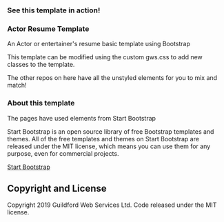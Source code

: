 
### See this template in action!

### Actor Resume Template
 An Actor or entertainer's resume basic template using Bootstrap
 
 This template can be modified using the custom gws.css to add new classes to the template.
 
 The other repos on here have all the unstyled elements for you to mix and match!

### About this template

The pages have used elements from Start Bootstrap

Start Bootstrap is an open source library of free Bootstrap templates and themes. All of the free templates and themes on Start Bootstrap are released under the MIT license, which means you can use them for any purpose, even for commercial projects.

[Start Bootstrap](https://startbootstrap.com)



## Copyright and License

Copyright 2019 Guildford Web Services Ltd. Code released under the MIT license.
